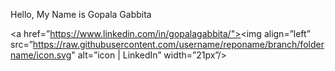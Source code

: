  Hello, My Name is Gopala Gabbita

<a href=”https://www.linkedin.com/in/gopalagabbita/"><img align=”left” src=”https://raw.githubusercontent.com/username/reponame/branch/foldername/icon.svg" alt=”icon | LinkedIn” width=”21px”/></a>
 
 
